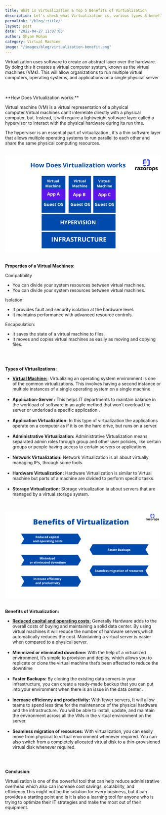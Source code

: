 ```yaml
---
title: What is Virtualization & Top 5 Benefits of Virtualization
description: Let's check what Virtualization is, various types & benefits of Virtualization. How Does Virtualization Work? It is one of the powerful tools that can help reduce administrative overhead which also can increase cost savings, scalability, and efficiency. 
permalink: "/blog/:title/"
layout: post
date: '2022-04-27 11:07:05'
author: Shyam Mohan
category: Virtual Machine
image: "/images/blog/virtualization-benefit.png"
---
```


Virtualization uses software to create an abstract layer over the hardware. By doing this it creates a virtual computer system, known as the  virtual machines (VMs). This will allow organizations to run multiple virtual computers, operating systems, and applications on a single physical server

<br>
<br>
**How Does Virtualization works:**

Virtual machine (VM) is a virtual representation of a physical computer.Virtual machines can’t interrelate directly with a physical computer, but. Instead, it will require a lightweight software layer called a hypervisor to interact with the physical hardware during its run time.

The hypervisor is an essential part of virtualization , it's a thin software layer that allows multiple operating systems to run parallel to each other and share the same physical computing resources. 
<br>
<br>

<img src=" /images/blog/virtualization-work.png" alt="vitualization works">

<br>
<br>

**Properties of a Virtual Machines:**

<dl>
    <dt>Compatibility</dt>
    <ul>
     <li>You can divide your system resources between virtual machines.</li>
    <li>You can divide your system resources between virtual machines.</li>      
    </ul>
    <dt>Isolation:</dt>
     <ul>
     <li>It provides fault and security isolation at the hardware level.</li>
     <li>It maintains performance with advanced resource controls.</li>
     </ul>
     <dt>Encapsulation:</dt>
     <ul>
     <li>It saves the state of a virtual machine to files.</li>
     <li>It moves and copies virtual machines as easily as moving and copying files.</li>
     </ul>
</dl>
<br>
<br>


**Types of Virtualizations:**

* **[Virtual Machine:](https://razorops.com/)**: Virtualizing an operating system environment is one of the common virtualizations. This involves having a second instance or multiple instances of a single  operating system on a single machine.<br><br>
* **Application-Server :** This helps IT departments to maintain balance in the workload of software in an agile method that won't overload the server or underload a specific application .<br><br>
* **Application Virtualization:** In this type of virtualization the applications operate on a computer as if it is on the hard drive, but runs on a server.<br><br>
* **Administrative Virtualization:** Administrative Virtualization means separated admin roles through group and other user policies, like certain groups or people having access to certain servers or applications.<br><br>
* **Network Virtualization:** Network Virtualization is all about virtually managing IPs, through some tools.<br><br>
* **Hardware Virtualization:** Hardware Virtualization is similar to Virtual machine  but parts of a machine are divided to perform specific tasks.<br><br>
* **Storage Virtualization:** Storage virtualization ia about servers that are managed by a virtual storage system.

<br>
<br>

<img src=" /images/blog/virtualization-benefit.png" alt="vitualization benefit">

<br>
<br>

**Benefits of Virtualization:**

* [**Reduced capital and operating costs:**](https://razorops.com/) Generally Hardware adds to the overall costs of buying and maintaining a solid data center. By using virtual machines it will reduce the number of hardware servers,which automatically reduces the cost. Maintaining a virtual server is easier when compared to a physical server.<br><br>
*  **Minimized or eliminated downtime:** With the help of a virtualized environment, it’s simple to provision and deploy, which allows you to replicate or clone the virtual machine that’s been affected to reduce the downtime<br><br>
*  **Faster Backups:** By cloning the existing  data servers in your infrastructure, you can create a ready-made backup that you can put into your environment when there is an issue in the data center .<br><br>
*  **Increase efficiency and productivity:**  With fewer servers, It will allow teams to spend less time for the maintenance of the physical hardware and the infrastructure. You will be able to install, update, and maintain the environment across all the VMs in the virtual environment on the server.<br><br>
*  **Seamless migration of resources:**  With virtualization, you can easily move from physical to virtual environment whenever required.  You can also switch from a completely allocated virtual disk to a thin-provisioned virtual disk whenever required.

<br>
<br>

**Conclusion:**

Virtualization is one of the powerful tool that can help reduce administrative overhead which also can increase cost savings, scalability, and efficiency.This might not be the solution for every business, but it can provides a starting point and is it is also a  learning tool for anyone who is trying to optimize their IT strategies and make the most out of their equipment.
